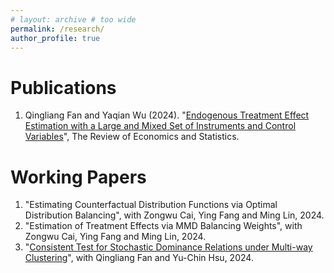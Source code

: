 ```yaml
---
# layout: archive # too wide
permalink: /research/
author_profile: true
---
```


Publications
======
1. Qingliang Fan and Yaqian Wu (2024). "[Endogenous Treatment Effect Estimation with a Large and Mixed Set of Instruments and Control Variables](https://papers.ssrn.com/sol3/papers.cfm?abstract_id=4146397)", The Review of Economics and Statistics.


Working Papers
======


1. "Estimating Counterfactual Distribution Functions via Optimal Distribution Balancing", with Zongwu Cai, Ying Fang and Ming Lin, 2024. 
1. "Estimation of Treatment Effects via MMD Balancing Weights", with Zongwu Cai, Ying Fang and Ming Lin, 2024.
1. "[Consistent Test for Stochastic Dominance Relations under Multi-way Clustering](https://github.com/yaqianwu01/yaqianwu01.github.io/blob/master/assets/A%20Consistent%20Test%20for%20Stochastic%20Dominance%20Relations%20under%20Multi-way%20Clustering.pdf)", with Qingliang Fan and Yu-Chin Hsu, 2024.
 
